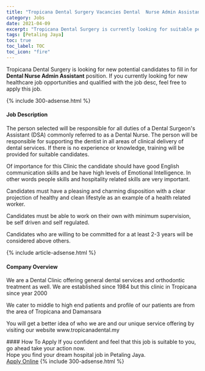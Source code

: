 ```yaml
---
title: "Tropicana Dental Surgery Vacancies Dental  Nurse Admin Assistant" 
category: Jobs 
date: 2021-04-09 
excerpt: "Tropicana Dental Surgery is currently looking for suitable person to fill in the Dental  Nurse Admin Assistant which positioned at Petaling Jaya" 
tags: [Petaling Jaya] 
toc: true 
toc_label: TOC 
toc_icon: "fire" 
--- 
```


<p>Tropicana Dental Surgery is looking for new potential candidates to fill in for <b>Dental  Nurse Admin Assistant</b> position. If you currently looking for new healthcare job opportunities and qualified with the job desc, feel free to apply this job.
</p>{% include 300-adsense.html %} 
<div><div><h4>Job Description</h4></div><div><div><span><div><p>The person selected will be responsible for all duties of a Dental Surgeon's Assistant (DSA) commonly referred to as a Dental Nurse. The person will be responsible for supporting the dentist in all areas of clinical delivery of dental services. If there is no experience or knowledge, training will be provided for suitable candidates.</p><p>Of importance for this Clinic the candidate should have good English communication skills and be have high levels of Emotional Intelligence. In other words people skills and hospitality related skills are very important.</p><p>Candidates must have a pleasing and charming disposition with a clear projection of healthy and clean lifestyle as an example of a health related worker.</p><p>Candidates must be able to work on their own with minimum supervision, be self driven and self regulated.</p><p>Candidates who are willing to be committed for a at least 2-3 years will be considered above others.</p></div></span></div></div></div> 
{% include article-adsense.html %} 
<div><div><h4>Company Overview</h4></div><div><div><span><div><p>We are a Dental Clinic offering general dental services and orthodontic treatment as well. We are established since 1984 but this clinic in Tropicana since year 2000</p><p>We cater to middle to high end patients and profile of our patients are from the area of Tropicana and Damansara</p><p>You will get a better idea of who we are and our unique service offering by visiting our website  www.tropicanadental.my</p></div></span></div></div></div> 
#### How To Apply 
If you confident and feel that this job is suitable to you, go ahead take your action now. <br/> 
Hope you find your dream hospital job in Petaling Jaya. <br/> 
<a href="https://www.jobstreet.com.my/en/job/dental-nurse-admin-assistant-4527914?jobId=jobstreet-my-job-4527914" class="btn btn--warning" target="_blank" rel="nofollow noopenner">Apply Online</a> 
{% include 300-adsense.html %} 